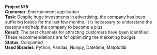 <br><b>Project №5</b>
<br><b>Customer</b>: Entertainment application
<br><b>Task</b>: Despite huge investments in advertising, the company has been suffering losses for the last few months. It is necessary to understand the reasons and help the company to become a plus.
<br><b>Result</b>: The best channels for attracting customers have been identified. These recommendations are for optimizing the marketing budget.
<br><b>Status</b>: Completed
<br><b>Used libraries</b>: Python, Pandas, Numpy, Datetime, Matplotlib
